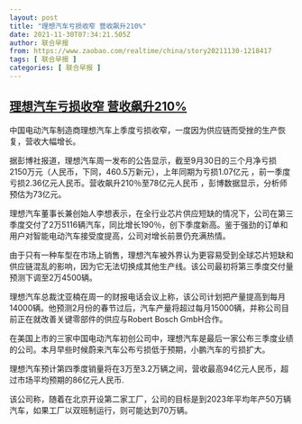 ```yaml
---
layout: post
title: "理想汽车亏损收窄 营收飙升210%"
date: 2021-11-30T07:34:21.505Z
author: 联合早报
from: https://www.zaobao.com/realtime/china/story20211130-1218417
tags: [ 联合早报 ]
categories: [ 联合早报 ]
---
```

<!--1638278220000-->
[理想汽车亏损收窄 营收飙升210%](https://www.zaobao.com/realtime/china/story20211130-1218417)
------

<div>
<p>中国电动汽车制造商理想汽车上季度亏损收窄，一度因为供应链而受挫的生产恢复，营收大幅增长。</p><p>据彭博社报道，理想汽车周一发布的公告显示，截至9月30日的三个月净亏损2150万元（人民币，下同，460.5万新元），上年同期为亏损1.07亿元 ，前一季度亏损2.36亿元人民币。营收飙升210％至78亿元人民币 ，彭博数据显示，分析师预估为73亿元。</p><p>理想汽车董事长兼创始人李想表示，在全行业芯片供应短缺的情况下，公司在第三季度交付了2万5116辆汽车，同比增长190％，创下季度新高。鉴于强劲的订单和用户对智能电动汽车接受度提高，公司对增长前景仍充满热情。</p><section id="imu"><div id="dfp-ad-imu1">        </div></section><p>由于只有一种车型在市场上销售，理想汽车被外界认为更容易受到全球芯片短缺和供应链混乱的影响，因为它无法切换成其他生产线。该公司最初将第三季度交付量预测下调至2万4500辆。</p><p>理想汽车总裁沈亚楠在周一的财报电话会议上称，该公司计划把产量提高到每月14000辆。他预测2月份的春节过后，汽车产量将超过每月15000辆，并称公司目前正在就改善关键零部件的供应与Robert Bosch GmbH合作。</p><p>在美国上市的三家中国电动汽车初创公司中，理想汽车是最后一家公布三季度业绩的公司。本月早些时候蔚来汽车公布亏损低于预期，小鹏汽车的亏损扩大。</p><div id="innity-in-post"></div><div id="dfp-ad-midarticlespecial">        </div><p>理想汽车预计第四季度销量将在3万至3.2万辆之间，营收最高94亿元人民币，超过市场平均预期的86亿元人民币.</p><p>该公司称，随着在北京开设第二家工厂，公司的目标是到2023年平均年产50万辆汽车，如果工厂以双班制运行，则可能达到70万辆。</p>      <div class="cx_paywall_placeholder" id="sph_cdp_40"></div>
</div>
